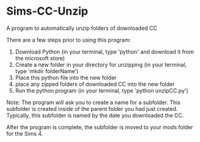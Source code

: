 # Sims-CC-Unzip
A program to automatically unzip folders of downloaded CC

There are a few steps prior to using this program:
1) Download Python (in your terminal, type 'python' and download it from the microsoft store)
2) Create a new folder in your directory for unzipping (in your terminal, type 'mkdir folderName')
3) Place this python file into the new folder
4) place any zipped folders of downloaded CC into the new folder
5) Run the python program (in your terminal, type 'python unzipCC.py')

Note:
The program will ask you to create a name for a subfolder. This subfolder is created inside of the parent folder you had just created.
Typically, this subfolder is named by the date you downloaded the CC.

After the program is complete, the subfolder is moved to your mods folder for the Sims 4.
